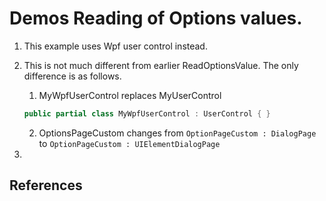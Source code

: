 # Demos Reading of Options values. 

1. This example uses Wpf user control instead. 
2. This is not much different from earlier ReadOptionsValue. The only difference is as follows.
   1. MyWpfUserControl replaces MyUserControl
    ```cs
    public partial class MyWpfUserControl : UserControl { }
    ```
   2. OptionsPageCustom changes from `OptionPageCustom : DialogPage` to `OptionPageCustom : UIElementDialogPage`

3. 

## References


